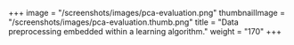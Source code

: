 +++
image =  "/screenshots/images/pca-evaluation.png"
thumbnailImage = "/screenshots/images/pca-evaluation.thumb.png"
title =  "Data preprocessing embedded within a learning algorithm."
weight = "170"
+++

